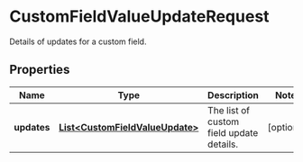 

# CustomFieldValueUpdateRequest

Details of updates for a custom field.

## Properties

Name | Type | Description | Notes
------------ | ------------- | ------------- | -------------
**updates** | [**List&lt;CustomFieldValueUpdate&gt;**](CustomFieldValueUpdate.md) | The list of custom field update details. |  [optional]



